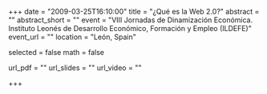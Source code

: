 +++
date = "2009-03-25T16:10:00"
title = "¿Qué es la Web 2.0?"
abstract = ""
abstract_short = ""
event = "VIII Jornadas de Dinamización Económica. Instituto Leonés de Desarrollo Económico, Formación y Empleo (ILDEFE)"
event_url = ""
location = "León, Spain"

selected = false
math = false

url_pdf = ""
url_slides = ""
url_video = ""

+++

